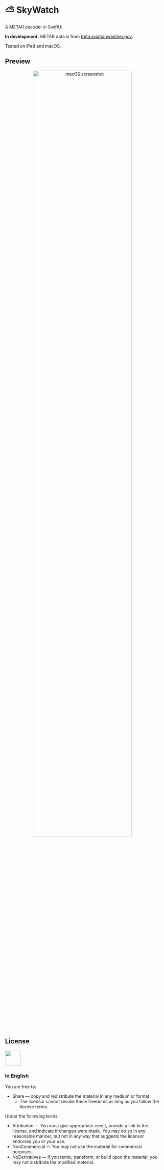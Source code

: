 # ⛅️ SkyWatch

A METAR decoder in SwiftUI.

**In development.**
METAR data is from [beta.aviationweather.gov](https://beta.aviationweather.gov/).

Tested on iPad and macOS.

## Preview

<p align="center">
    <img width="80%" alt="macOS screenshot" src="https://github.com/ZaneH/skywatch/assets/8400251/48cd34fb-ba94-4585-81b8-73d4d85e25e3">
</p>

## License

<a href="https://creativecommons.org/licenses/by-nc-nd/4.0/">
    <img height="50px" src="https://mirrors.creativecommons.org/presskit/buttons/88x31/png/by-nc-nd.png" />
</a>

### In English

You are free to:
- Share — copy and redistribute the material in any medium or format
    - The licensor cannot revoke these freedoms as long as you follow the license terms.

Under the following terms:
- Attribution — You must give appropriate credit, provide a link to the license, and indicate if changes were made. You may do so in any reasonable manner, but not in any way that suggests the licensor endorses you or your use.
- NonCommercial — You may not use the material for commercial purposes.
- NoDerivatives — If you remix, transform, or build upon the material, you may not distribute the modified material.
